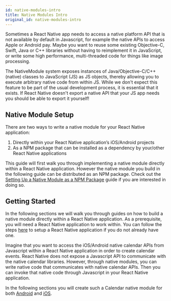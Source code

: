 ```yaml
---
id: native-modules-intro
title: Native Modules Intro
original_id: native-modules-intro
---
```


Sometimes a React Native app needs to access a native platform API that is not available by default in Javascript, for example the native APIs to access Apple or Android pay. Maybe you want to reuse some existing Objective-C, Swift, Java or C++ libraries without having to reimplement it in JavaScript, or write some high performance, multi-threaded code for things like image processing.

The NativeModule system exposes instances of Java/Objective-C/C++ (native) classes to JavaScript (JS) as JS objects, thereby allowing you to execute arbitrary native code from within JS. While we don't expect this feature to be part of the usual development process, it is essential that it exists. If React Native doesn't export a native API that your JS app needs you should be able to export it yourself!

## Native Module Setup

There are two ways to write a native module for your React Native application:

1. Directly within your React Native application’s iOS/Android projects
2. As a NPM package that can be installed as a dependency by your/other React Native applications

This guide will first walk you through implementing a native module directly within a React Native application. However the native module you build in the following guide can be distributed as an NPM package. Check out the [Setting Up a Native Module as a NPM Package](native-modules-setup) guide if you are interested in doing so.

## Getting Started

In the following sections we will walk you through guides on how to build a native module directly within a React Native application. As a prerequisite, you will need a React Native application to work within. You can follow the steps [here](getting-started) to setup a React Native application if you do not already have one.

Imagine that you want to access the iOS/Android native calendar APIs from Javascript within a React Native application in order to create calendar events. React Native does not expose a Javascript API to communicate with the native calendar libraries. However, through native modules, you can write native code that communicates with native calendar APIs. Then you can invoke that native code through Javascript in your React Native application.

In the following sections you will create such a Calendar native module for both [Android](native-modules-android) and [iOS](native-modules-ios).
